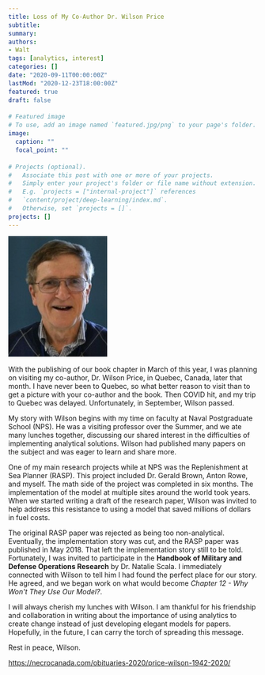 ```yaml
---
title: Loss of My Co-Author Dr. Wilson Price
subtitle: 
summary: 
authors:
- Walt
tags: [analytics, interest]
categories: []
date: "2020-09-11T00:00:00Z"
lastMod: "2020-12-23T18:00:00Z"
featured: true
draft: false

# Featured image
# To use, add an image named `featured.jpg/png` to your page's folder. 
image:
  caption: ""
  focal_point: ""

# Projects (optional).
#   Associate this post with one or more of your projects.
#   Simply enter your project's folder or file name without extension.
#   E.g. `projects = ["internal-project"]` references 
#   `content/project/deep-learning/index.md`.
#   Otherwise, set `projects = []`.
projects: []
---
```


![](./PRICE-Wilson-1942-2020.jpg)

With the publishing of our book chapter in March of this year, I was planning on visiting my co-author, Dr. Wilson Price, in Quebec, Canada, later that month. I have never been to Quebec, so what better reason to visit than to get a picture with your co-author and the book. Then COVID hit, and my trip to Quebec was delayed. Unfortunately, in September, Wilson passed.

My story with Wilson begins with my time on faculty at Naval Postgraduate School (NPS). He was a visiting professor over the Summer, and we ate many lunches together, discussing our shared interest in the difficulties of implementing analytical solutions. Wilson had published many papers on the subject and was eager to learn and share more. 

One of my main research projects while at NPS was the Replenishment at Sea Planner (RASP). This project included Dr. Gerald Brown, Anton Rowe, and myself. The math side of the project was completed in six months. The implementation of the model at multiple sites around the world took years. When we started writing a draft of the research paper, Wilson was invited to help address this resistance to using a model that saved millions of dollars in fuel costs. 

The original RASP paper was rejected as being too non-analytical. Eventually, the implementation story was cut, and the RASP paper was published in May 2018. That left the implementation story still to be told. Fortunately, I was invited to participate in the **Handbook of Military and Defense Operations Research** by Dr. Natalie Scala. I immediately connected with Wilson to tell him I had found the perfect place for our story. He agreed, and we began work on what would become *Chapter 12 - Why Won't They Use Our Model?*.

I will always cherish my lunches with Wilson. I am thankful for his friendship and collaboration in writing about the importance of using analytics to create change instead of just developing elegant models for papers. Hopefully, in the future, I can carry the torch of spreading this message.

Rest in peace, Wilson. 

https://necrocanada.com/obituaries-2020/price-wilson-1942-2020/